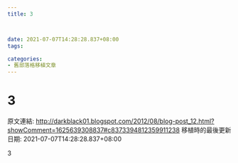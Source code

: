 ```yaml
---
title: 3



date: 2021-07-07T14:28:28.837+08:00
tags: 

categories:
- 舊部落格移植文章
---
```


# 3




原文連結: http://darkblack01.blogspot.com/2012/08/blog-post_12.html?showComment=1625639308837#c8373394812359911238
移植時的最後更新日期: 2021-07-07T14:28:28.837+08:00

3<br /><br /><br />
